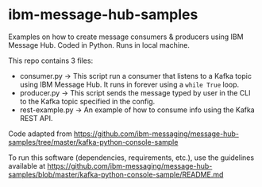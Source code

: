 # ibm-message-hub-samples
Examples on how to create message consumers & producers using IBM Message Hub. Coded in Python. Runs in local machine.

This repo contains 3 files:
 * consumer.py -> This script run a consumer that listens to a Kafka topic using IBM Message Hub. It runs in forever using a ```while True``` loop.
 * producer.py -> This script sends the message typed by user in the CLI to the Kafka topic specified in the config.
 * rest-example.py -> An example of how to consume info using the Kafka REST API.

Code adapted from https://github.com/ibm-messaging/message-hub-samples/tree/master/kafka-python-console-sample

To run this software (dependencies, requirements, etc.), use the guidelines available at 
https://github.com/ibm-messaging/message-hub-samples/blob/master/kafka-python-console-sample/README.md
